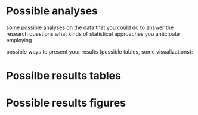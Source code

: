 # Possible analyses
some possible analyses on the data that you could do to answer the research questions
what kinds of statistical approaches you anticipate employing


possible ways to present your results (possible tables, some visualizations): 

# Possilbe results tables

# Possible results figures 


